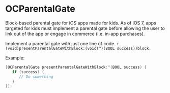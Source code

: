 OCParentalGate
==============

Block-based parental gate for iOS apps made for kids. As of iOS 7, apps targeted for kids must implement a parental gate before allowing the user to link out of the app or engage in commerce (i.e. in-app purchases).

Implement a parental gate with just one line of code. 
`+ (void)presentParentalGateWithBlock:(void(^)(BOOL success))block;`

Example: 
```objectivec 
[OCParentalGate presentParentalGateWithBlock:^(BOOL success) {
   if (success) {
      // Do something
   }
}];
```
